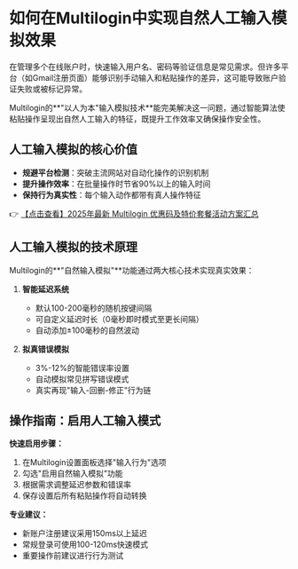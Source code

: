 # 如何在Multilogin中实现自然人工输入模拟效果

在管理多个在线账户时，快速输入用户名、密码等验证信息是常见需求。但许多平台（如Gmail注册页面）能够识别手动输入和粘贴操作的差异，这可能导致账户验证失败或被标记异常。

Multilogin的**"以人为本"输入模拟技术**能完美解决这一问题，通过智能算法使粘贴操作呈现出自然人工输入的特征，既提升工作效率又确保操作安全性。

## 人工输入模拟的核心价值

- **规避平台检测**：突破主流网站对自动化操作的识别机制
- **提升操作效率**：在批量操作时节省90%以上的输入时间
- **保持行为真实性**：每个输入动作都带有真人操作特征

👉 [【点击查看】2025年最新 Multilogin 优惠码及特价套餐活动方案汇总](https://bit.ly/multIlogin)

## 人工输入模拟的技术原理

Multilogin的**"自然输入模拟"**功能通过两大核心技术实现真实效果：

1. **智能延迟系统**
   - 默认100-200毫秒的随机按键间隔
   - 可自定义延迟时长（0毫秒即时模式至更长间隔）
   - 自动添加±100毫秒的自然波动

2. **拟真错误模拟**
   - 3%-12%的智能错误率设置
   - 自动模拟常见拼写错误模式
   - 真实再现"输入-回删-修正"行为链

## 操作指南：启用人工输入模式

**快速启用步骤：**

1. 在Multilogin设置面板选择"输入行为"选项
2. 勾选"启用自然输入模拟"功能
3. 根据需求调整延迟参数和错误率
4. 保存设置后所有粘贴操作将自动转换

**专业建议：**
- 新账户注册建议采用150ms以上延迟
- 常规登录可使用100-120ms快速模式
- 重要操作前建议进行行为测试